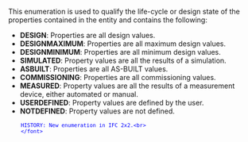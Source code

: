 ﻿This enumeration is used to qualify the life-cycle or design state of the properties contained in the entity and contains the following:

* **DESIGN**: Properties are all design values.
* **DESIGNMAXIMUM**: Properties are all maximum design values.
* **DESIGNMINIMUM**: Properties are all minimum design values.
* **SIMULATED**: Property values are all the results of a simulation.
* **ASBUILT**: Properties are all AS-BUILT values.
* **COMMISSIONING**: Properties are all commissioning values.
* **MEASURED**: Property values are all the results of a measurement device, either automated or manual.
* **USERDEFINED**: Property values are defined by the user.
* **NOTDEFINED**: Property values are not defined.

> <font color="#0000ff" size="-1">
    	HISTORY: New enumeration in IFC 2x2.<br>
    	</font>
